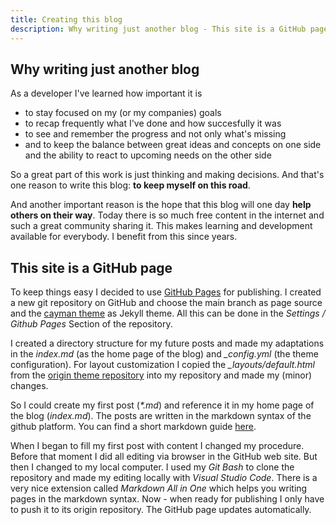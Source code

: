 ```yaml
---
title: Creating this blog
description: Why writing just another blog - This site is a GitHub page
---
```


## Why writing just another blog

As a developer I've learned how important it is 
- to stay focused on my (or my companies) goals
- to recap frequently what I've done and how succesfully it was
- to see and remember the progress and not only what's missing
- and to keep the balance between great ideas and concepts on one side and the ability to react to upcoming needs on the other side

So a great part of this work is just thinking and making decisions. And that's one reason to write this blog: **to keep myself on this road**.

And another important reason is the hope that this blog will one day **help others on their way**. Today there is so much free content in the internet and such a great community sharing it. This makes learning and development available for everybody. I benefit from this since years.  

## This site is a GitHub page

To keep things easy I decided to use [GitHub Pages](https://pages.github.com) for publishing. I created a new git repository on GitHub and choose the main branch as page source and the [cayman theme](https://github.com/pages-themes/cayman) as Jekyll theme. All this can be done in the *Settings / Github Pages* Section of the repository.

I created a directory structure for my future posts and made my adaptations in the *index.md* (as the home page of the blog) and *_config.yml* (the theme configuration). For layout customization I copied the *_layouts/default.html* from the [origin theme repository](https://github.com/pages-themes/cayman) into my repository and made my (minor) changes.

So I could create my first post (*\*.md*) and reference it in my home page of the blog (*index.md*). The posts are written in the markdown syntax of the github platform. You can find a short markdown guide [here](https://guides.github.com/features/mastering-markdown/).

When I began to fill my first post with content I changed my procedure. Before that moment I did all editing via browser in the GitHub web site. But then I changed to my local computer. I used my *Git Bash* to clone the repository and made my editing locally with *Visual Studio Code*. There is a very nice extension called *Markdown All in One* which helps you writing pages in the markdown syntax. Now - when ready for publishing I only have to push it to its origin repository. The GitHub page updates automatically.


